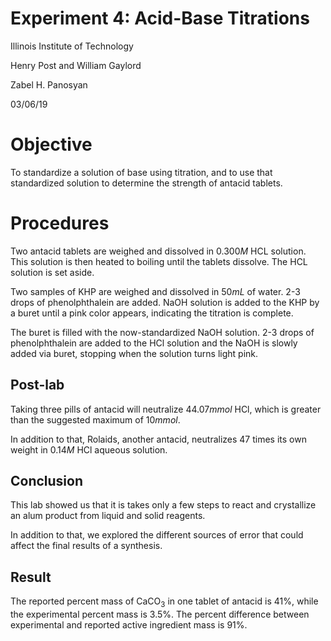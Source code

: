 <script type="text/javascript"
src="https://cdnjs.cloudflare.com/ajax/libs/mathjax/2.7.4/MathJax.js?config=TeX-AMS_HTML-full"></script>

<!-- https://www.tablesgenerator.com/markdown_tables# -->

# Experiment 4: Acid-Base Titrations

Illinois Institute of Technology

Henry Post and William Gaylord

Zabel H. Panosyan

03/06/19

# Objective

To standardize a solution of base using titration, and to use that standardized
solution to determine the strength of antacid tablets.

# Procedures

Two antacid tablets are weighed and dissolved in $0.300M \ \mathrm{HCL}$ solution.
This solution is then heated to boiling until the tablets dissolve. The
$\mathrm{HCL}$ solution is set aside.

Two samples of $\mathrm{KHP}$ are weighed and dissolved in $50mL$ of water. 2-3
drops of phenolphthalein are added. $\mathrm{NaOH}$ solution is added to the
$\mathrm{KHP}$ by a buret until a pink color appears, indicating the titration
is complete.

The buret is filled with the now-standardized $\mathrm{NaOH}$ solution. 2-3
drops of phenolphthalein are added to the $\mathrm{HCl}$ solution and the
$\mathrm{NaOH}$ is slowly added via buret, stopping when the solution turns
light pink.

## Post-lab

Taking three pills of antacid will neutralize $44.07mmol \ \mathrm{HCl}$, which
is greater than the suggested maximum of $10mmol$.

In addition to that, Rolaids, another antacid, neutralizes 47 times
its own weight in $0.14M\ \mathrm{HCl}$ aqueous solution.

## Conclusion

This lab showed us that it is takes only a few steps to react and crystallize an
alum product from liquid and solid reagents.

In addition to that, we explored the different sources of error that could
affect the final results of a synthesis.

## Result

The reported percent mass of $\mathrm{CaCO_3}$ in one tablet of antacid is
$41\%$, while the experimental percent mass is $3.5\%$. The percent difference
between experimental and reported active ingredient mass is $91\%$.